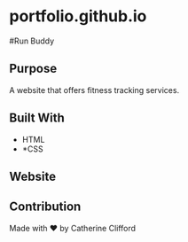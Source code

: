 # portfolio.github.io
#Run Buddy

## Purpose
A website that offers fitness tracking services.

## Built With 
* HTML
* *CSS

## Website


## Contribution
Made with ❤️ by Catherine Clifford
